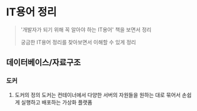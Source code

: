 # IT용어 정리
> '개발자가 되기 위해 꼭 알아야 하는 IT용어' 책을 보면서 정리   
> 
> 궁금한 IT용어 정리를 찾아보면서 이해할 수 있게 정리

## 데이터베이스/자료구조 

### 도커

1. 도커의 정의 
도커는 컨테이너에서 다양한 서버의 자원들을 원하는 대로 묶어서 손쉽게 실행하고 배포하는 가상화 플랫폼
